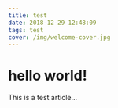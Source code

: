 ```yaml
---
title: test
date: 2018-12-29 12:48:09
tags: test
cover: /img/welcome-cover.jpg
---
```


# hello world! 

This is a test article...
